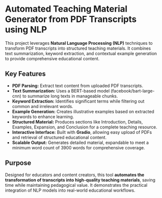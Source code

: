 # Automated Teaching Material Generator from PDF Transcripts using NLP

This project leverages **Natural Language Processing (NLP)** techniques to transform PDF transcripts into structured teaching materials. It combines text summarization, keyword extraction, and contextual example generation to provide comprehensive educational content.

## Key Features
- **PDF Parsing:** Extract text content from uploaded PDF transcripts.  
- **Text Summarization:** Uses a BERT-based model (facebook/bart-large-cnn) to summarize long texts in manageable chunks.  
- **Keyword Extraction:** Identifies significant terms while filtering out common and irrelevant words.  
- **Example Generation:** Creates illustrative examples based on extracted keywords to enhance learning.  
- **Structured Material:** Produces sections like Introduction, Details, Examples, Expansion, and Conclusion for a complete teaching resource.  
- **Interactive Interface:** Built with **Gradio**, allowing easy upload of PDFs and retrieval of structured educational content.  
- **Scalable Output:** Generates detailed material, expandable to meet a minimum word count of 3900 words for comprehensive coverage.

## Purpose
Designed for educators and content creators, this tool **automates the transformation of transcripts into high-quality teaching materials**, saving time while maintaining pedagogical value. It demonstrates the practical integration of NLP models into real-world educational workflows.
